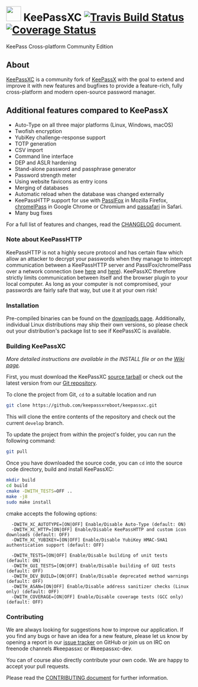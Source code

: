 # <img src="https://keepassxc.org/logo.png" width="40" height="40"/> KeePassXC [![Travis Build Status](https://travis-ci.org/keepassxreboot/keepassxc.svg?branch=develop)](https://travis-ci.org/keepassxreboot/keepassxc)  [![Coverage Status](https://coveralls.io/repos/github/keepassxreboot/keepassxc/badge.svg)](https://coveralls.io/github/keepassxreboot/keepassxc)

KeePass Cross-platform Community Edition

## About
[KeePassXC](https://keepassxc.org) is a community fork of [KeePassX](https://www.keepassx.org/) with the goal to extend and improve it with new features and bugfixes to provide a feature-rich, fully cross-platform and modern open-source password manager.


## Additional features compared to KeePassX
- Auto-Type on all three major platforms (Linux, Windows, macOS)
- Twofish encryption
- YubiKey challenge-response support
- TOTP generation
- CSV import
- Command line interface
- DEP and ASLR hardening
- Stand-alone password and passphrase generator
- Password strength meter
- Using website favicons as entry icons
- Merging of databases
- Automatic reload when the database was changed externally
- KeePassHTTP support for use with [PassIFox](https://addons.mozilla.org/en-us/firefox/addon/passifox/) in Mozilla Firefox, [chromeIPass](https://chrome.google.com/webstore/detail/chromeipass/ompiailgknfdndiefoaoiligalphfdae) in Google Chrome or Chromium and [passafari](https://github.com/mmichaa/passafari.safariextension/) in Safari.
- Many bug fixes

For a full list of features and changes, read the [CHANGELOG](CHANGELOG) document.

### Note about KeePassHTTP
KeePassHTTP is not a highly secure protocol and has certain flaw which allow an attacker to decrypt your passwords when they manage to intercept communication between a KeePassHTTP server and PassIFox/chromeIPass over a network connection (see [here](https://github.com/pfn/keepasshttp/issues/258) and [here](https://github.com/keepassxreboot/keepassxc/issues/147)). KeePassXC therefore strictly limits communication between itself and the browser plugin to your local computer. As long as your computer is not compromised, your passwords are fairly safe that way, but use it at your own risk!

### Installation
Pre-compiled binaries can be found on the [downloads page](https://keepassxc.org/download).  Additionally, individual Linux distributions may ship their own versions, so please check out your distribution's package list to see if KeePassXC is available.

### Building KeePassXC

*More detailed instructions are available in the INSTALL file or on the [Wiki page](https://github.com/keepassxreboot/keepassxc/wiki/Building-KeePassXC).*

First, you must download the KeePassXC [source tarball](https://keepassxc.org/download#source) or check out the latest version from our [Git repository](https://github.com/keepassxreboot/keepassxc).

To clone the project from Git, `cd` to a suitable location and run

```bash
git clone https://github.com/keepassxreboot/keepassxc.git
```

This will clone the entire contents of the repository and check out the current `develop` branch.

To update the project from within the project's folder, you can run the following command:

```bash
git pull
```

Once you have downloaded the source code, you can `cd` into the source code directory, build and install KeePassXC:

```bash
mkdir build
cd build
cmake -DWITH_TESTS=OFF ..
make -j8
sudo make install
```

cmake accepts the following options:

```
  -DWITH_XC_AUTOTYPE=[ON|OFF] Enable/Disable Auto-Type (default: ON)
  -DWITH_XC_HTTP=[ON|OFF] Enable/Disable KeePassHTTP and custom icon downloads (default: OFF)
  -DWITH_XC_YUBIKEY=[ON|OFF] Enable/Disable YubiKey HMAC-SHA1 authentication support (default: OFF)

  -DWITH_TESTS=[ON|OFF] Enable/Disable building of unit tests (default: ON)
  -DWITH_GUI_TESTS=[ON|OFF] Enable/Disable building of GUI tests (default: OFF)
  -DWITH_DEV_BUILD=[ON|OFF] Enable/Disable deprecated method warnings (default: OFF)
  -DWITH_ASAN=[ON|OFF] Enable/Disable address sanitizer checks (Linux only) (default: OFF)
  -DWITH_COVERAGE=[ON|OFF] Enable/Disable coverage tests (GCC only) (default: OFF)
```

### Contributing

We are always looking for suggestions how to improve our application. If you find any bugs or have an idea for a new feature, please let us know by opening a report in our [issue tracker](https://github.com/keepassxreboot/keepassxc/issues) on GitHub or join us on IRC on freenode channels #keepassxc or #keepassxc-dev.

You can of course also directly contribute your own code. We are happy to accept your pull requests.

Please read the [CONTRIBUTING document](.github/CONTRIBUTING.md) for further information.
